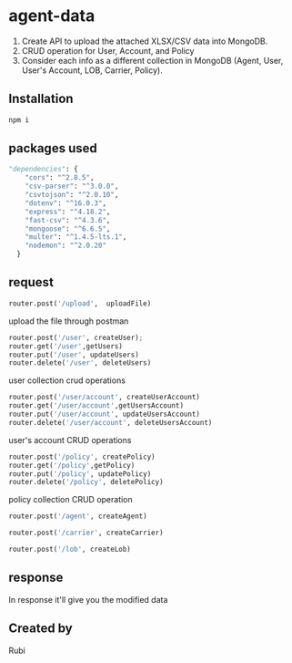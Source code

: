 # agent-data

1) Create API to upload the attached XLSX/CSV data into MongoDB.
2) CRUD operation for User, Account, and Policy
3) Consider each info as a different collection in MongoDB (Agent, User, User's Account, LOB, Carrier, Policy).

## Installation
```bash
npm i
```

## packages used
```python
"dependencies": {
    "cors": "^2.8.5",
    "csv-parser": "^3.0.0",
    "csvtojson": "^2.0.10",
    "dotenv": "^16.0.3",
    "express": "^4.18.2",
    "fast-csv": "^4.3.6",
    "mongoose": "^6.6.5",
    "multer": "^1.4.5-lts.1",
    "nodemon": "^2.0.20"
  }
  ```
  
  ## request
  ```python
router.post('/upload',  uploadFile)
```
upload the file through postman

```python
router.post('/user', createUser);
router.get('/user',getUsers)
router.put('/user', updateUsers)
router.delete('/user', deleteUsers)
```
user collection crud operations

```python
router.post('/user/account', createUserAccount)
router.get('/user/account',getUsersAccount)
router.put('/user/account', updateUsersAccount)
router.delete('/user/account', deleteUsersAccount)
```
user's account CRUD operations

```python
router.post('/policy', createPolicy)
router.get('/policy',getPolicy)
router.put('/policy', updatePolicy)
router.delete('/policy', deletePolicy)
```
policy collection CRUD operation

```python
router.post('/agent', createAgent)

router.post('/carrier', createCarrier)

router.post('/lob', createLob)
  ```
  
  
  ## response
  In response it'll give you the modified data


## Created by
Rubi
